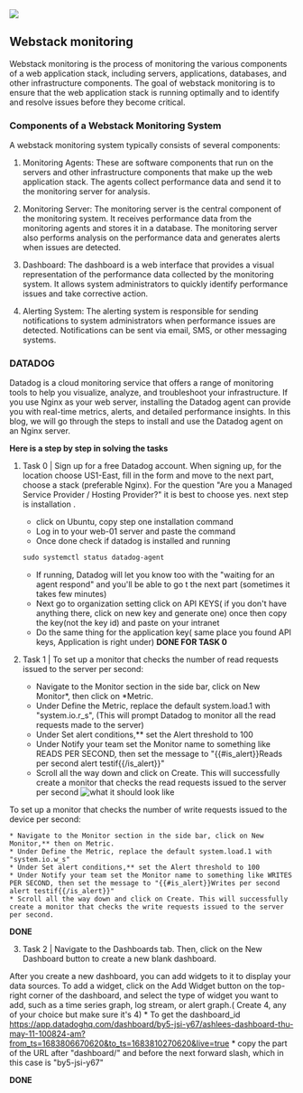 <img src="https://s3.amazonaws.com/intranet-projects-files/holbertonschool-sysadmin_devops/281/ktCXnhE.jpg">

## Webstack monitoring
Webstack monitoring is the process of monitoring the various components of a web application stack, including servers, applications, databases, and other infrastructure components. The goal of webstack monitoring is to ensure that the web application stack is running optimally and to identify and resolve issues before they become critical.

### Components of a Webstack Monitoring System
A webstack monitoring system typically consists of several components:
1. Monitoring Agents: These are software components that run on the servers and other infrastructure components that make up the web application stack. The agents collect performance data and send it to the monitoring server for analysis.

2. Monitoring Server: The monitoring server is the central component of the monitoring system. It receives performance data from the monitoring agents and stores it in a database. The monitoring server also performs analysis on the performance data and generates alerts when issues are detected.

3. Dashboard: The dashboard is a web interface that provides a visual representation of the performance data collected by the monitoring system. It allows system administrators to quickly identify performance issues and take corrective action.

4. Alerting System: The alerting system is responsible for sending notifications to system administrators when performance issues are detected. Notifications can be sent via email, SMS, or other messaging systems.

### DATADOG
Datadog is a cloud monitoring service that offers a range of monitoring tools to help you visualize, analyze, and troubleshoot your infrastructure. If you use Nginx as your web server, installing the Datadog agent can provide you with real-time metrics, alerts, and detailed performance insights. In this blog, we will go through the steps to install and use the Datadog agent on an Nginx server.

**Here is a step by step in solving the tasks**

1. Task 0 | Sign up for a free Datadog account. When signing up, for the location choose US1-East, fill in the form and move to the next part, choose a stack (preferable Nginx). For the question "Are you a Managed Service Provider / Hosting Provider?" it is best to choose yes. next step is installation .
	* click on Ubuntu, copy step one installation command
	* Log in to your web-01 server and paste the command 
	* Once done check if datadog is installed and running 
	```css
	sudo systemctl status datadog-agent
	```
	* If running, Datadog will let you know too with the  "waiting for an agent respond" and you'll be able to go t the next part (sometimes it takes few minutes)
	* Next go to organization setting click on API KEYS( if  you don't have anything there, click on new key and generate one) once then copy the key(not the key id) and paste on your intranet
	* Do the same thing for the application key( same place you found API keys, Application is right under)
**DONE FOR TASK 0**

2. Task 1 |  To set up a monitor that checks the number of read requests issued to the server per second:
	* Navigate to the Monitor section in the side bar, click on New Monitor*, then click on *Metric.
	* Under Define the Metric, replace the default system.load.1 with "system.io.r_s", (This will prompt Datadog to monitor all the read requests made to the server)
	* Under Set alert conditions,** set the Alert threshold to 100
	* Under Notify your team set the Monitor name to something like READS PER SECOND, then set the message to "{{#is_alert}}Reads per second alert testif{{/is_alert}}"
	* Scroll all the way down and click on Create. This will successfully create a monitor that checks the read requests issued to the server per second
	![what it should look like](https://cdn.hashnode.com/res/hashnode/image/upload/v1683757512510/e8af203a-75e6-4d4a-b43b-ff1a68bf466c.png?auto=compress,format&format=webp)

To set up a monitor that checks the number of write requests issued to the device per second:

	* Navigate to the Monitor section in the side bar, click on New Monitor,** then on Metric.
	* Under Define the Metric, replace the default system.load.1 with "system.io.w_s"
	* Under Set alert conditions,** set the Alert threshold to 100
	* Under Notify your team set the Monitor name to something like WRITES PER SECOND, then set the message to "{{#is_alert}}Writes per second alert testif{{/is_alert}}"
	* Scroll all the way down and click on Create. This will successfully create a monitor that checks the write requests issued to the server per second.
**DONE**

3. Task 2 | Navigate to the Dashboards tab. Then, click on the New Dashboard button to create a new blank dashboard.

After you create a new dashboard, you can add widgets to it to display your data sources. To add a widget, click on the Add Widget button on the top-right corner of the dashboard, and select the type of widget you want to add, such as a time series graph, log stream, or alert graph.( Create 4, any of your choice but make sure it's 4)
	* To get the dashboard_id
	https://app.datadoghq.com/dashboard/by5-jsi-y67/ashlees-dashboard-thu-may-11-100824-am?from_ts=1683806670620&to_ts=1683810270620&live=true
	* copy the part of the URL after "dashboard/" and before the next forward slash, which in this case is "by5-jsi-y67"

**DONE**
